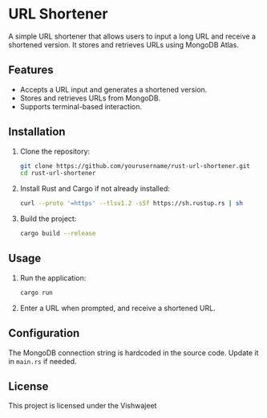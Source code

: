 # URL Shortener

A simple URL shortener that allows users to input a long URL and receive a shortened version. It stores and retrieves URLs using MongoDB Atlas.

## Features
- Accepts a URL input and generates a shortened version.
- Stores and retrieves URLs from MongoDB.
- Supports terminal-based interaction.

## Installation

1. Clone the repository:
   ```sh
   git clone https://github.com/yourusername/rust-url-shortener.git
   cd rust-url-shortener
   ```
2. Install Rust and Cargo if not already installed:
   ```sh
   curl --proto '=https' --tlsv1.2 -sSf https://sh.rustup.rs | sh
   ```
3. Build the project:
   ```sh
   cargo build --release
   ```

## Usage

1. Run the application:
   ```sh
   cargo run
   ```
2. Enter a URL when prompted, and receive a shortened URL.

## Configuration

The MongoDB connection string is hardcoded in the source code. Update it in `main.rs` if needed.

## License

This project is licensed under the Vishwajeet
